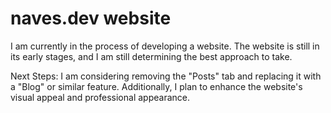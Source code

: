 # naves.dev website

I am currently in the process of developing a website. The website is still in its early stages, and I am still determining the best approach to take.

Next Steps: I am considering removing the "Posts" tab and replacing it with a "Blog" or similar feature. Additionally, I plan to enhance the website's visual appeal and professional appearance.
